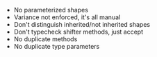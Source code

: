 - No parameterized shapes
- Variance not enforced, it's all manual
- Don't distinguish inherited/not inherited shapes
- Don't typecheck shifter methods, just accept
- No duplicate methods
- No duplicate type parameters
